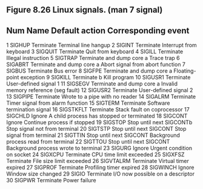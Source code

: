 ## Figure 8.26 Linux signals. (man 7 signal)
Num    Name   Default action   Corresponding event
-----------------------------------------------------
1     SIGHUP    Terminate     Terminal line hangup
2     SIGINT    Terminate     Interrupt from keyboard
3     SIGQUIT   Terminate     Quit from keyboard
4     SIGILL    Terminate     Illegal instruction
5     SIGTRAP   Terminate     and dump core a Trace trap
6     SIGABRT   Terminate     and dump core a Abort signal from abort function
7     SIGBUS    Terminate     Bus error
8     SIGFPE    Terminate     and dump core a Floating-point exception
9     SIGKILL   Terminate     b Kill program
10    SIGUSR1   Terminate     User-defined signal 1
11    SIGSEGV   Terminate     and dump core a Invalid memory reference (seg fault)
12    SIGUSR2   Terminate     User-defined signal 2
13    SIGPIPE   Terminate     Wrote to a pipe with no reader
14    SIGALRM   Terminate     Timer signal from alarm function
15    SIGTERM   Terminate     Software termination signal
16    SIGSTKFLT Terminate     Stack fault on coprocessor
17    SIGCHLD   Ignore        A child process has stopped or terminated
18    SIGCONT   Ignore        Continue process if stopped
19    SIGSTOP   Stop          until next SIGCONTb Stop signal not from terminal
20    SIGTSTP   Stop          until next SIGCONT Stop signal from terminal
21    SIGTTIN   Stop          until next SIGCONT Background process read from terminal
22    SIGTTOU   Stop          until next SIGCONT Background process wrote to terminal
23    SIGURG    Ignore        Urgent condition on socket
24    SIGXCPU   Terminate     CPU time limit exceeded
25    SIGXFSZ   Terminate     File size limit exceeded
26    SIGVTALRM Terminate     Virtual timer expired
27    SIGPROF   Terminate     Profiling timer expired
28    SIGWINCH  Ignore        Window size changed
29    SIGIO     Terminate     I/O now possible on a descriptor
30    SIGPWR    Terminate     Power failure
